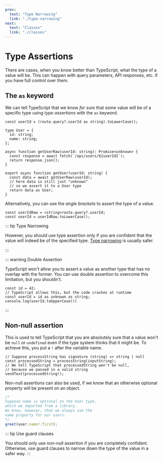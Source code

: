 ```yaml
---
prev:
  text: "Type Narrowing"
  link: "./type-narrowing"
next:
  text: "Classes"
  link: "./classes"
---
```


# Type Assertions

There are cases, when you know better than TypeScript, what the type of a value will be. This can happen with query parameters, API responses, etc. if you have full control over them.

## The `as` keyword

We can tell TypeScript that we know _for sure_ that some value will be of a specific type using _type assertions_ with the `as` keyword.

```typescript{1,17}
const userId = (route.query?.userId as string).toLowerCase();

type User = {
  id: string;
  name: string;
};

async function getUserRaw(userId: string): Promise<unknown> {
  const response = await fetch(`/api/users/${userId}`);
  return response.json();
}

export async function getUser(userId: string) {
  const data = await getUserRaw(userId);
  // here data is still just "unknown"
  // so we assert it to a User type
  return data as User;
}
```

Alternatively, you can use the _angle brackets_ to assert the type of a value.

```typescript{1}
const userIdRaw = <string>route.query?.userId;
const userId = userIdRaw.toLowerCase();
```

::: tip Type Narrowing

However, you should use type assertion only if you are confident that the value will indeed be of the specified type. [Type narrowing](./type-narrowing) is usually safer.

:::

::: warning Double Assertion

TypeScript won't allow you to assert a value as another type that has no overlap with the former. You can use double assertion to overcome this limitation, but you shouldn't.

```typescript{3}
const id = 42;
// TypeScript allows this, but the code crashes at runtime
const userId = id as unknown as string;
console.log(userId.toUpperCase())
```

:::

## Non-null assertion

This is used to tell TypeScript that you are absolutely sure that a value won't be `null` or `undefined` even if the type system thinks that it might be. To achieve this, you put a `!` after the variable name.

```typescript{4}
// Suppose processString has signature (string) => string | null
const processedString = processString(inputString);
// We tell TypeScript that processedString won't be null,
// because we passed in a valid string
sendText(processedString!);
```

Non-null assertions can also be used, if we know that an otherwise optional property will be present on an object.

```typescript
/*
Suppose name is optional on the User type,
which we imported from a library.
We know, however, that we always use the 
name property for our users.
*/
greet(user.name!.first);
```

::: tip Use guard clauses

You should only use non-null assertion if you are completely confident. Otherwise, use guard clauses to narrow down the type of the value in a safer way.
:::
